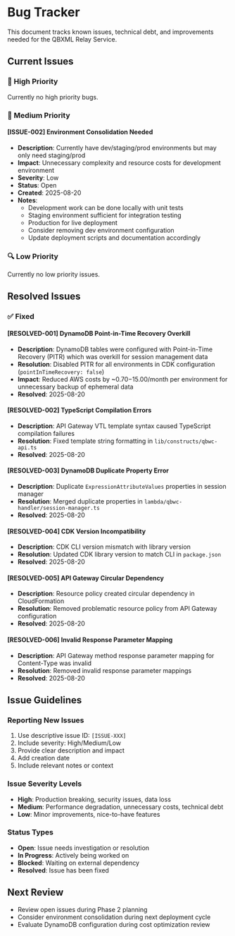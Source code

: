 # Bug Tracker

This document tracks known issues, technical debt, and improvements needed for the QBXML Relay Service.

## Current Issues

### 🐛 High Priority

Currently no high priority bugs.

### 🔧 Medium Priority


#### [ISSUE-002] Environment Consolidation Needed  
- **Description**: Currently have dev/staging/prod environments but may only need staging/prod
- **Impact**: Unnecessary complexity and resource costs for development environment
- **Severity**: Low
- **Status**: Open
- **Created**: 2025-08-20
- **Notes**:
  - Development work can be done locally with unit tests
  - Staging environment sufficient for integration testing
  - Production for live deployment
  - Consider removing dev environment configuration
  - Update deployment scripts and documentation accordingly

### 🔍 Low Priority

Currently no low priority issues.

## Resolved Issues

### ✅ Fixed

#### [RESOLVED-001] DynamoDB Point-in-Time Recovery Overkill
- **Description**: DynamoDB tables were configured with Point-in-Time Recovery (PITR) which was overkill for session management data
- **Resolution**: Disabled PITR for all environments in CDK configuration (`pointInTimeRecovery: false`)
- **Impact**: Reduced AWS costs by ~$0.70-$15.00/month per environment for unnecessary backup of ephemeral data
- **Resolved**: 2025-08-20

#### [RESOLVED-002] TypeScript Compilation Errors
- **Description**: API Gateway VTL template syntax caused TypeScript compilation failures
- **Resolution**: Fixed template string formatting in `lib/constructs/qbwc-api.ts`
- **Resolved**: 2025-08-20

#### [RESOLVED-003] DynamoDB Duplicate Property Error
- **Description**: Duplicate `ExpressionAttributeValues` properties in session manager
- **Resolution**: Merged duplicate properties in `lambda/qbwc-handler/session-manager.ts`
- **Resolved**: 2025-08-20

#### [RESOLVED-004] CDK Version Incompatibility
- **Description**: CDK CLI version mismatch with library version
- **Resolution**: Updated CDK library version to match CLI in `package.json`
- **Resolved**: 2025-08-20

#### [RESOLVED-005] API Gateway Circular Dependency
- **Description**: Resource policy created circular dependency in CloudFormation
- **Resolution**: Removed problematic resource policy from API Gateway configuration
- **Resolved**: 2025-08-20

#### [RESOLVED-006] Invalid Response Parameter Mapping
- **Description**: API Gateway method response parameter mapping for Content-Type was invalid
- **Resolution**: Removed invalid response parameter mappings
- **Resolved**: 2025-08-20

## Issue Guidelines

### Reporting New Issues
1. Use descriptive issue ID: `[ISSUE-XXX]`
2. Include severity: High/Medium/Low
3. Provide clear description and impact
4. Add creation date
5. Include relevant notes or context

### Issue Severity Levels
- **High**: Production breaking, security issues, data loss
- **Medium**: Performance degradation, unnecessary costs, technical debt
- **Low**: Minor improvements, nice-to-have features

### Status Types
- **Open**: Issue needs investigation or resolution
- **In Progress**: Actively being worked on
- **Blocked**: Waiting on external dependency
- **Resolved**: Issue has been fixed

## Next Review
- Review open issues during Phase 2 planning
- Consider environment consolidation during next deployment cycle
- Evaluate DynamoDB configuration during cost optimization review